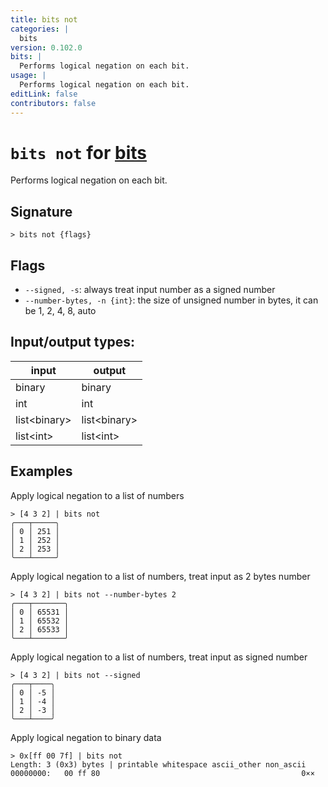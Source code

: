 ```yaml
---
title: bits not
categories: |
  bits
version: 0.102.0
bits: |
  Performs logical negation on each bit.
usage: |
  Performs logical negation on each bit.
editLink: false
contributors: false
---
```

<!-- This file is automatically generated. Please edit the command in https://github.com/nushell/nushell instead. -->

# `bits not` for [bits](/commands/categories/bits.md)

<div class='command-title'>Performs logical negation on each bit.</div>

## Signature

```> bits not {flags} ```

## Flags

 -  `--signed, -s`: always treat input number as a signed number
 -  `--number-bytes, -n {int}`: the size of unsigned number in bytes, it can be 1, 2, 4, 8, auto


## Input/output types:

| input        | output       |
| ------------ | ------------ |
| binary       | binary       |
| int          | int          |
| list\<binary\> | list\<binary\> |
| list\<int\>    | list\<int\>    |
## Examples

Apply logical negation to a list of numbers
```nu
> [4 3 2] | bits not
╭───┬─────╮
│ 0 │ 251 │
│ 1 │ 252 │
│ 2 │ 253 │
╰───┴─────╯

```

Apply logical negation to a list of numbers, treat input as 2 bytes number
```nu
> [4 3 2] | bits not --number-bytes 2
╭───┬───────╮
│ 0 │ 65531 │
│ 1 │ 65532 │
│ 2 │ 65533 │
╰───┴───────╯

```

Apply logical negation to a list of numbers, treat input as signed number
```nu
> [4 3 2] | bits not --signed
╭───┬────╮
│ 0 │ -5 │
│ 1 │ -4 │
│ 2 │ -3 │
╰───┴────╯

```

Apply logical negation to binary data
```nu
> 0x[ff 00 7f] | bits not
Length: 3 (0x3) bytes | printable whitespace ascii_other non_ascii
00000000:   00 ff 80                                             0××

```
